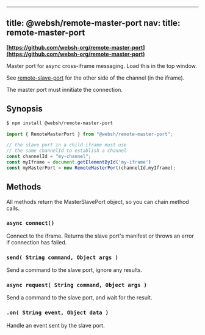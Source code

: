 ----
title: @websh/remote-master-port
nav:
  title: remote-master-port
----

**[https://github.com/websh-org/remote-master-port](https://github.com/websh-org/remote-master-port)**

Master port for async cross-iframe messaging. Load this in the top window.

See [remote-slave-port](remote-slave-port) for the other side of the channel (in the iframe).

The master port must innitiate the connection. 

## Synopsis
````bash
$ npm install @websh/remote-master-port
````

````js
import { RemoteMasterPort } from "@websh/remote-master-port";

// the slave port in a child iframe must use 
// the same channelId to establish a channel
const channelId = "my-channel"; 
const myIframe = document.getElementById('my-iframe')
const myMasterPort = new RemoteMasterPort(channelId,myIframe);
````

## Methods

All methods return the MasterSlavePort object, so you can chain method calls.

### `async connect()`
Connect to the iframe. Returns the slave port's manifest or throws an error if connection has failed.

### `send( String command, Object args )`
Send a command to the slave port, ignore any results.

### `async request( String command, Object args )`
Send a command to the slave port, and wait for the result.

### `.on( String event, Object data )`
Handle an event sent by the slave port.
